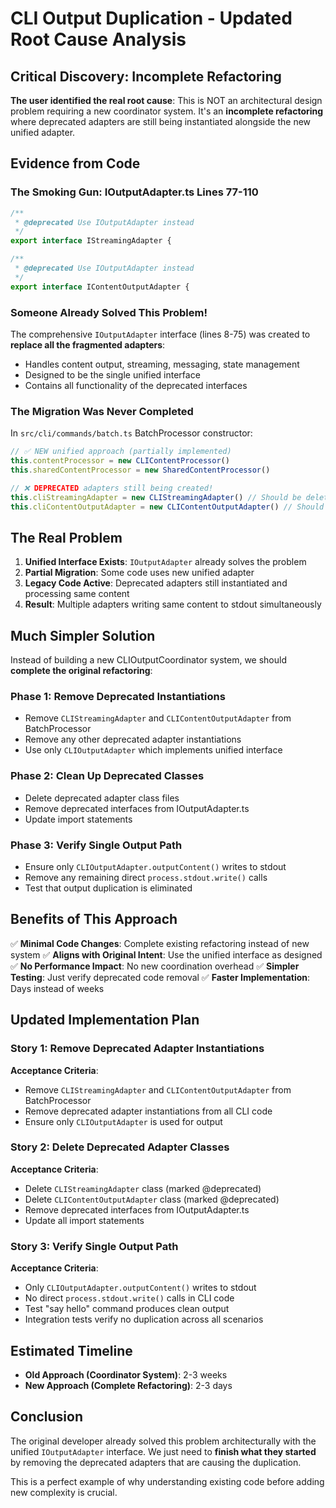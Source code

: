 # CLI Output Duplication - Updated Root Cause Analysis

## Critical Discovery: Incomplete Refactoring

**The user identified the real root cause**: This is NOT an architectural design problem requiring a new coordinator system. It's an **incomplete refactoring** where deprecated adapters are still being instantiated alongside the new unified adapter.

## Evidence from Code

### The Smoking Gun: IOutputAdapter.ts Lines 77-110

```typescript
/**
 * @deprecated Use IOutputAdapter instead
 */
export interface IStreamingAdapter {

/**
 * @deprecated Use IOutputAdapter instead
 */
export interface IContentOutputAdapter {
```

### Someone Already Solved This Problem!

The comprehensive `IOutputAdapter` interface (lines 8-75) was created to **replace all the fragmented adapters**:

- Handles content output, streaming, messaging, state management
- Designed to be the single unified interface
- Contains all functionality of the deprecated interfaces

### The Migration Was Never Completed

In `src/cli/commands/batch.ts` BatchProcessor constructor:

```typescript
// ✅ NEW unified approach (partially implemented)
this.contentProcessor = new CLIContentProcessor()
this.sharedContentProcessor = new SharedContentProcessor()

// ❌ DEPRECATED adapters still being created!
this.cliStreamingAdapter = new CLIStreamingAdapter() // Should be deleted
this.cliContentOutputAdapter = new CLIContentOutputAdapter() // Should be deleted
```

## The Real Problem

1. **Unified Interface Exists**: `IOutputAdapter` already solves the problem
2. **Partial Migration**: Some code uses new unified adapter
3. **Legacy Code Active**: Deprecated adapters still instantiated and processing same content
4. **Result**: Multiple adapters writing same content to stdout simultaneously

## Much Simpler Solution

Instead of building a new CLIOutputCoordinator system, we should **complete the original refactoring**:

### Phase 1: Remove Deprecated Instantiations

- Remove `CLIStreamingAdapter` and `CLIContentOutputAdapter` from BatchProcessor
- Remove any other deprecated adapter instantiations
- Use only `CLIOutputAdapter` which implements unified interface

### Phase 2: Clean Up Deprecated Classes

- Delete deprecated adapter class files
- Remove deprecated interfaces from IOutputAdapter.ts
- Update import statements

### Phase 3: Verify Single Output Path

- Ensure only `CLIOutputAdapter.outputContent()` writes to stdout
- Remove any remaining direct `process.stdout.write()` calls
- Test that output duplication is eliminated

## Benefits of This Approach

✅ **Minimal Code Changes**: Complete existing refactoring instead of new system
✅ **Aligns with Original Intent**: Use the unified interface as designed  
✅ **No Performance Impact**: No new coordination overhead
✅ **Simpler Testing**: Just verify deprecated code removal
✅ **Faster Implementation**: Days instead of weeks

## Updated Implementation Plan

### Story 1: Remove Deprecated Adapter Instantiations

**Acceptance Criteria**:

- Remove `CLIStreamingAdapter` and `CLIContentOutputAdapter` from BatchProcessor
- Remove deprecated adapter instantiations from all CLI code
- Ensure only `CLIOutputAdapter` is used for output

### Story 2: Delete Deprecated Adapter Classes

**Acceptance Criteria**:

- Delete `CLIStreamingAdapter` class (marked @deprecated)
- Delete `CLIContentOutputAdapter` class (marked @deprecated)
- Remove deprecated interfaces from IOutputAdapter.ts
- Update all import statements

### Story 3: Verify Single Output Path

**Acceptance Criteria**:

- Only `CLIOutputAdapter.outputContent()` writes to stdout
- No direct `process.stdout.write()` calls in CLI code
- Test "say hello" command produces clean output
- Integration tests verify no duplication across all scenarios

## Estimated Timeline

- **Old Approach (Coordinator System)**: 2-3 weeks
- **New Approach (Complete Refactoring)**: 2-3 days

## Conclusion

The original developer already solved this problem architecturally with the unified `IOutputAdapter` interface. We just need to **finish what they started** by removing the deprecated adapters that are causing the duplication.

This is a perfect example of why understanding existing code before adding new complexity is crucial.
